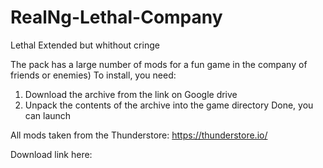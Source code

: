 # RealNg-Lethal-Company
Lethal Extended but whithout cringe

The pack has a large number of mods for a fun game in the company of friends or enemies)
To install, you need:
  1) Download the archive from the link on Google drive
  2) Unpack the contents of the archive into the game directory
Done, you can launch

All mods taken from the Thunderstore: https://thunderstore.io/

Download link here:
